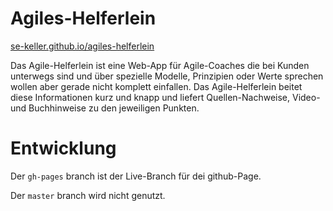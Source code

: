 Agiles-Helferlein
=================

[se-keller.github.io/agiles-helferlein](http://se-keller.github.io/agiles-helferlein)

Das Agile-Helferlein ist eine Web-App für Agile-Coaches die bei Kunden unterwegs sind und über spezielle Modelle, Prinzipien oder Werte sprechen wollen aber gerade nicht komplett einfallen.
Das Agile-Helferlein beitet diese Informationen kurz und knapp und liefert Quellen-Nachweise, Video- und Buchhinweise zu den jeweiligen Punkten.

Entwicklung
===========

Der `gh-pages` branch ist der Live-Branch für dei github-Page.

Der `master` branch wird nicht genutzt.


